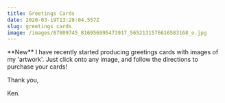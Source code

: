 ```yaml
---
title: Greetings Cards
date: 2020-03-19T13:28:04.557Z
slug: greetings cards
image: /images/87809745_816956995473917_5652131576616583168_o.jpg
---
```

\*\*New\*\* I have recently started producing greetings cards with images of my 'artwork'. Just click onto any image, and follow the directions to purchase your cards!

Thank you,

Ken.
